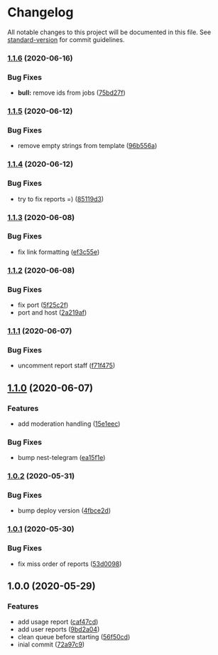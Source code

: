 # Changelog

All notable changes to this project will be documented in this file. See [standard-version](https://github.com/conventional-changelog/standard-version) for commit guidelines.

### [1.1.6](https://github.com/trip-a-trip/aux-reporter/compare/v1.1.5...v1.1.6) (2020-06-16)

### Bug Fixes

- **bull:** remove ids from jobs ([75bd27f](https://github.com/trip-a-trip/aux-reporter/commit/75bd27fbb80014e0a96fd1d355e1e9839f3ccefa))

### [1.1.5](https://github.com/trip-a-trip/aux-reporter/compare/v1.1.4...v1.1.5) (2020-06-12)

### Bug Fixes

- remove empty strings from template ([96b556a](https://github.com/trip-a-trip/aux-reporter/commit/96b556ab4c40eb1af07ad4e8e7f4a585b85693fd))

### [1.1.4](https://github.com/trip-a-trip/aux-reporter/compare/v1.1.3...v1.1.4) (2020-06-12)

### Bug Fixes

- try to fix reports =) ([85119d3](https://github.com/trip-a-trip/aux-reporter/commit/85119d3980636543773a0ebe6d390a9214e2d7de))

### [1.1.3](https://github.com/trip-a-trip/aux-reporter/compare/v1.1.2...v1.1.3) (2020-06-08)

### Bug Fixes

- fix link formatting ([ef3c55e](https://github.com/trip-a-trip/aux-reporter/commit/ef3c55ec53ce63cf96b2ff7a3f2c862ccdad7ffe))

### [1.1.2](https://github.com/trip-a-trip/aux-reporter/compare/v1.1.1...v1.1.2) (2020-06-08)

### Bug Fixes

- fix port ([5f25c2f](https://github.com/trip-a-trip/aux-reporter/commit/5f25c2f6747a6908f5a05261a7e4126b6d1ecbdb))
- port and host ([2a219af](https://github.com/trip-a-trip/aux-reporter/commit/2a219afa31993b534bb36da73f30d35dbb734f80))

### [1.1.1](https://github.com/trip-a-trip/aux-reporter/compare/v1.1.0...v1.1.1) (2020-06-07)

### Bug Fixes

- uncomment report staff ([f71f475](https://github.com/trip-a-trip/aux-reporter/commit/f71f475dabf501f54f9f2997c2bfef76a008aa6a))

## [1.1.0](https://github.com/trip-a-trip/aux-reporter/compare/v1.0.2...v1.1.0) (2020-06-07)

### Features

- add moderation handling ([15e1eec](https://github.com/trip-a-trip/aux-reporter/commit/15e1eec0aa5b47113ed37b810cdb02afdf1c722e))

### Bug Fixes

- bump nest-telegram ([ea15f1e](https://github.com/trip-a-trip/aux-reporter/commit/ea15f1ea3c8d08276ed615faac899dd0631fbfd9))

### [1.0.2](https://github.com/trip-a-trip/aux-reporter/compare/v1.0.1...v1.0.2) (2020-05-31)

### Bug Fixes

- bump deploy version ([4fbce2d](https://github.com/trip-a-trip/aux-reporter/commit/4fbce2df40fb96c4102ce0b3685f16888dac334a))

### [1.0.1](https://github.com/trip-a-trip/aux-reporter/compare/v1.0.0...v1.0.1) (2020-05-30)

### Bug Fixes

- fix miss order of reports ([53d0098](https://github.com/trip-a-trip/aux-reporter/commit/53d0098a7ba21e1c72d6d05a6f89e7e14cfd3e21))

## 1.0.0 (2020-05-29)

### Features

- add usage report ([caf47cd](https://github.com/trip-a-trip/aux-reporter/commit/caf47cd31b2550aa664e7386e85bc5a823791b34))
- add user reports ([9bd2a04](https://github.com/trip-a-trip/aux-reporter/commit/9bd2a04d2a18e0f42d313ca58e074fab4207e901))
- clean queue before starting ([56f50cd](https://github.com/trip-a-trip/aux-reporter/commit/56f50cd179ad6f7c008c9201c28af420d172bc9a))
- inial commit ([72a97c9](https://github.com/trip-a-trip/aux-reporter/commit/72a97c954b32fe2d4077e32955d14816c00ef37d))
